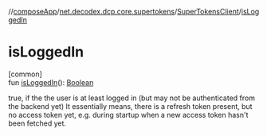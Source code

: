//[composeApp](../../../index.md)/[net.decodex.dcp.core.supertokens](../index.md)/[SuperTokensClient](index.md)/[isLoggedIn](is-logged-in.md)

# isLoggedIn

[common]\
fun [isLoggedIn](is-logged-in.md)(): [Boolean](https://kotlinlang.org/api/latest/jvm/stdlib/kotlin/-boolean/index.html)

true, if the the user is at least logged in (but may not be authenticated from the backend yet) It essentially means, there is a refresh token present, but no access token yet, e.g. during startup when a new access token hasn't been fetched yet.
